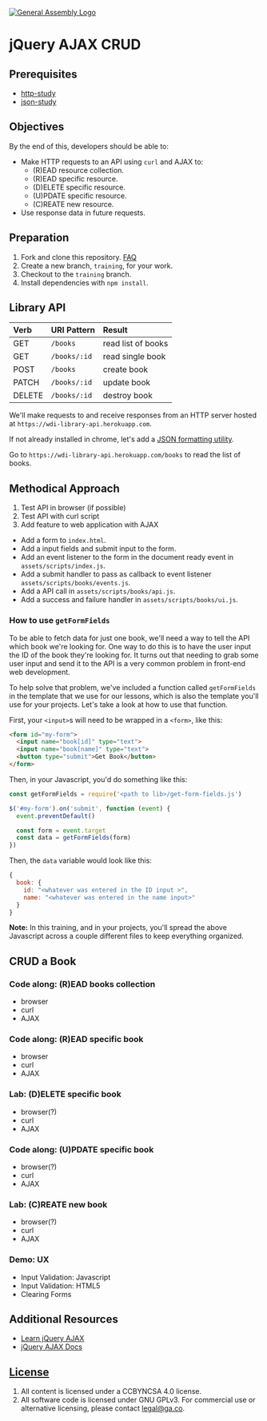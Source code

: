 [![General Assembly Logo](https://camo.githubusercontent.com/1a91b05b8f4d44b5bbfb83abac2b0996d8e26c92/687474703a2f2f692e696d6775722e636f6d2f6b6538555354712e706e67)](https://generalassemb.ly/education/web-development-immersive)

# jQuery AJAX CRUD

## Prerequisites

- [http-study](https://git.generalassemb.ly/ga-wdi-boston/http-study)
- [json-study](https://git.generalassemb.ly/ga-wdi-boston/json-study)

## Objectives

By the end of this, developers should be able to:

- Make HTTP requests to an API using `curl` and AJAX to:
  - (R)EAD resource collection.
  - (R)EAD specific resource.
  - (D)ELETE specific resource.
  - (U)PDATE specific resource.
  - (C)REATE new resource.
- Use response data in future requests.

## Preparation

1. Fork and clone this repository.
 [FAQ](https://git.generalassemb.ly/ga-wdi-boston/meta/wiki/ForkAndClone)
1. Create a new branch, `training`, for your work.
1. Checkout to the `training` branch.
1. Install dependencies with `npm install`.

## Library API

| Verb   | URI Pattern  | Result |
|:-------|:-------------|:------------------|
| GET    | `/books`     | read list of books|
| GET    | `/books/:id` | read single book  |
| POST   | `/books`     | create book       |
| PATCH  | `/books/:id` | update book       |
| DELETE | `/books/:id` | destroy book      |

We'll make requests to and receive responses from an HTTP server hosted at
`https://wdi-library-api.herokuapp.com`.

If not already installed in chrome, let's add a [JSON formatting utility](https://chrome.google.com/webstore/detail/json-formatter/bcjindcccaagfpapjjmafapmmgkkhgoa?hl=en).

Go to `https://wdi-library-api.herokuapp.com/books` to read the list of books.

## Methodical Approach

1. Test API in browser (if possible)
1. Test API with curl script
1. Add feature to web application with AJAX
  - Add a form to `index.html`.
  - Add a input fields and submit input to the form.
  - Add an event listener to the form in the document ready event in
 `assets/scripts/index.js`.
  - Add a submit handler to pass as callback to event listener
  `assets/scripts/books/events.js`.
  - Add a API call in `assets/scripts/books/api.js`.
  - Add a success and failure handler in `assets/scripts/books/ui.js`.

### How to use `getFormFields`

To be able to fetch data for just one book, we'll need a way to tell the API
which book we're looking for. One way to do this is to have the user input the
ID of the book they're looking for. It turns out that needing to grab some user
input and send it to the API is a very common problem in front-end web
development.

To help solve that problem, we've included a function called `getFormFields` in
the template that we use for our lessons, which is also the template you'll use
for your projects. Let's take a look at how to use that function.

First, your `<input>`s will need to be wrapped in a `<form>`, like this:

```html
<form id="my-form">
  <input name="book[id]" type="text">
  <input name="book[name]" type="text">
  <button type="submit">Get Book</button>
</form>
```

Then, in your Javascript, you'd do something like this:

```js
const getFormFields = require('<path to lib>/get-form-fields.js')

$('#my-form').on('submit', function (event) {
  event.preventDefault()

  const form = event.target
  const data = getFormFields(form)
})
```

Then, the `data` variable would look like this:

```js
{
  book: {
    id: "<whatever was entered in the ID input >",
    name: "<whatever was entered in the name input>"
  }
}
```

**Note:** In this training, and in your projects, you'll spread the above
Javascript across a couple different files to keep everything organized.

## CRUD a Book

### Code along: (R)EAD books collection

- browser
- curl
- AJAX

### Code along: (R)EAD specific book

- browser
- curl
- AJAX

### Lab: (D)ELETE specific book

- browser(?)
- curl
- AJAX

### Code along: (U)PDATE specific book

- browser(?)
- curl
- AJAX

### Lab: (C)REATE new book

- browser(?)
- curl
- AJAX

### Demo: UX

- Input Validation: Javascript
- Input Validation: HTML5
- Clearing Forms

## Additional Resources

- [Learn jQuery AJAX](https://learn.jquery.com/ajax/jquery-ajax-methods/)
- [jQuery AJAX Docs](http://api.jquery.com/jquery.ajax/)

## [License](LICENSE)

1. All content is licensed under a CC­BY­NC­SA 4.0 license.
1. All software code is licensed under GNU GPLv3. For commercial use or
   alternative licensing, please contact legal@ga.co.
